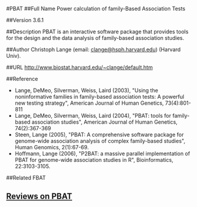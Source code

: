 #PBAT
##Full Name
Power calculation of family-Based Association Tests

##Version
3.6.1

##Description
PBAT is an interactive software package that provides tools for the design and the data analysis of family-based association studies.

##Author
Christoph Lange (email: clange@hsph.harvard.edu) (Harvard Univ).

##URL
http://www.biostat.harvard.edu/~clange/default.htm

##Reference
* Lange, DeMeo, Silverman, Weiss, Laird (2003), "Using the noninformative families in family-based association tests: A powerful new testing strategy", American Journal of Human Genetics, 73(4):801-811
* Lange, DeMeo, Silverman, Weiss, Laird (2004), "PBAT: tools for family-based association studies", American Journal of Human Genetics, 74(2):367-369
* Steen, Lange (2005), "PBAT: A comprehensive software package for genome-wide association analysis of complex family-based studies", Human Genomics, 2(1):67-69.
* Hoffmann, Lange (2006), "P2BAT: a massive parallel implementation of PBAT for genome-wide association studies in R", Bioinformatics, 22:3103-3105.

##Related
FBAT


## [Reviews on PBAT](https://github.com/gaow/genetic-analysis-software/issues/373)
